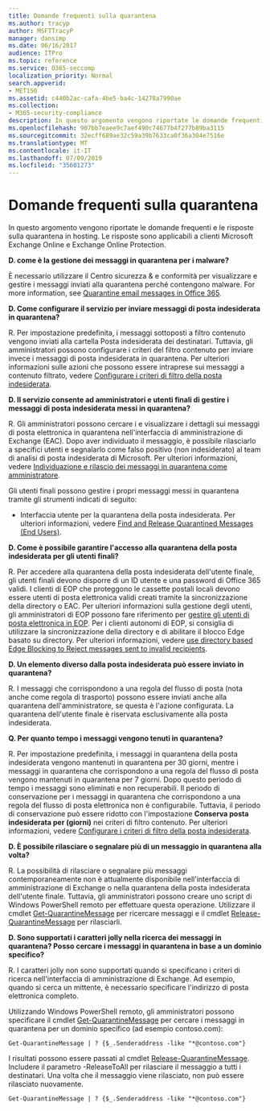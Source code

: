 ```yaml
---
title: Domande frequenti sulla quarantena
ms.author: tracyp
author: MSFTTracyP
manager: dansimp
ms.date: 06/16/2017
audience: ITPro
ms.topic: reference
ms.service: O365-seccomp
localization_priority: Normal
search.appverid:
- MET150
ms.assetid: c440b2ac-cafa-4be5-ba4c-14278a7990ae
ms.collection:
- M365-security-compliance
description: In questo argomento vengono riportate le domande frequenti e le risposte sulla quarantena in hosting.
ms.openlocfilehash: 907bb7eaee9c7aef490c74677b4f277b89ba3115
ms.sourcegitcommit: 32ecff689ae32c59a39b7633ca0f36a304e7516e
ms.translationtype: MT
ms.contentlocale: it-IT
ms.lasthandoff: 07/09/2019
ms.locfileid: "35601273"
---
```

# <a name="quarantine-faq"></a>Domande frequenti sulla quarantena

In questo argomento vengono riportate le domande frequenti e le risposte sulla quarantena in hosting. Le risposte sono applicabili a clienti Microsoft Exchange Online e Exchange Online Protection.
  
 **D. come è la gestione dei messaggi in quarantena per i malware?**
  
È necessario utilizzare il Centro sicurezza &amp; e conformità per visualizzare e gestire i messaggi inviati alla quarantena perché contengono malware. For more information, see [Quarantine email messages in Office 365](https://support.office.com/article/Quarantine-email-messages-in-Office-365-4c234874-015e-4768-8495-98fcccfc639b).
  
 **D. Come configurare il servizio per inviare messaggi di posta indesiderata in quarantena?**
  
R. Per impostazione predefinita, i messaggi sottoposti a filtro contenuto vengono inviati alla cartella Posta indesiderata dei destinatari. Tuttavia, gli amministratori possono configurare i criteri del filtro contenuto per inviare invece i messaggi di posta indesiderata in quarantena. Per ulteriori informazioni sulle azioni che possono essere intraprese sui messaggi a contenuto filtrato, vedere [Configurare i criteri di filtro della posta indesiderata](configure-your-spam-filter-policies.md).
  
 **D. Il servizio consente ad amministratori e utenti finali di gestire i messaggi di posta indesiderata messi in quarantena?**
  
R. Gli amministratori possono cercare i e visualizzare i dettagli sui messaggi di posta elettronica in quarantena nell'interfaccia di amministrazione di Exchange (EAC). Dopo aver individuato il messaggio, è possibile rilasciarlo a specifici utenti e segnalarlo come falso positivo (non indesiderato) al team di analisi di posta indesiderata di Microsoft. Per ulteriori informazioni, vedere [Individuazione e rilascio dei messaggi in quarantena come amministratore](find-and-release-quarantined-messages-as-an-administrator.md).
  
Gli utenti finali possono gestire i propri messaggi messi in quarantena tramite gli strumenti indicati di seguito: 
  
- Interfaccia utente per la quarantena della posta indesiderata. Per ulteriori informazioni, vedere [Find and Release Quarantined Messages (End Users)](http://technet.microsoft.com/library/e439b560-827a-4807-abd3-6b861c1ff786.aspx).
        
 **D. Come è possibile garantire l'accesso alla quarantena della posta indesiderata per gli utenti finali?**
  
R. Per accedere alla quarantena della posta indesiderata dell'utente finale, gli utenti finali devono disporre di un ID utente e una password di Office 365 validi. I clienti di EOP che proteggono le cassette postali locali devono essere utenti di posta elettronica validi creati tramite la sincronizzazione della directory o EAC. Per ulteriori informazioni sulla gestione degli utenti, gli amministratori di EOP possono fare riferimento per [gestire gli utenti di posta elettronica in EOP](eop/manage-mail-users-in-eop.md). Per i clienti autonomi di EOP, si consiglia di utilizzare la sincronizzazione della directory e di abilitare il blocco Edge basato su directory. Per ulteriori informazioni, vedere [use directory based Edge Blocking to Reject messages sent to invalid recipients](http://technet.microsoft.com/library/ca7b7416-92ed-40ad-abdb-695be46ea2e4.aspx).
  
 **D. Un elemento diverso dalla posta indesiderata può essere inviato in quarantena?**
  
R. I messaggi che corrispondono a una regola del flusso di posta (nota anche come regola di trasporto) possono essere inviati anche alla quarantena dell'amministratore, se questa è l'azione configurata. La quarantena dell'utente finale è riservata esclusivamente alla posta indesiderata.
  
 **Q. Per quanto tempo i messaggi vengono tenuti in quarantena?**
  
R. Per impostazione predefinita, i messaggi in quarantena della posta indesiderata vengono mantenuti in quarantena per 30 giorni, mentre i messaggi in quarantena che corrispondono a una regola del flusso di posta vengono mantenuti in quarantena per 7 giorni. Dopo questo periodo di tempo i messaggi sono eliminati e non recuperabili. Il periodo di conservazione per i messaggi in quarantena che corrispondono a una regola del flusso di posta elettronica non è configurabile. Tuttavia, il periodo di conservazione può essere ridotto con l'impostazione **Conserva posta indesiderata per (giorni)** nei criteri di filtro contenuto. Per ulteriori informazioni, vedere [Configurare i criteri di filtro della posta indesiderata](configure-your-spam-filter-policies.md).
  
 **D. È possibile rilasciare o segnalare più di un messaggio in quarantena alla volta?**
  
R. La possibilità di rilasciare o segnalare più messaggi contemporaneamente non è attualmente disponibile nell'interfaccia di amministrazione di Exchange o nella quarantena della posta indesiderata dell'utente finale. Tuttavia, gli amministratori possono creare uno script di Windows PowerShell remoto per effettuare questa operazione. Utilizzare il cmdlet [Get-QuarantineMessage](http://technet.microsoft.com/library/88026da1-8dbc-49e7-80e8-112a32773c34.aspx) per ricercare messaggi e il cmdlet [Release-QuarantineMessage](http://technet.microsoft.com/library/4a3aa05c-238f-46f2-b8dd-b0e3c38eab3e.aspx) per rilasciarli. 
  
 **D. Sono supportati i caratteri jolly nella ricerca dei messaggi in quarantena? Posso cercare i messaggi in quarantena in base a un dominio specifico?**
  
R. I caratteri jolly non sono supportati quando si specificano i criteri di ricerca nell'interfaccia di amministrazione di Exchange. Ad esempio, quando si cerca un mittente, è necessario specificare l'indirizzo di posta elettronica completo.
  
Utilizzando Windows PowerShell remoto, gli amministratori possono specificare il cmdlet [Get-QuarantineMessage](http://technet.microsoft.com/library/88026da1-8dbc-49e7-80e8-112a32773c34.aspx) per cercare i messaggi in quarantena per un dominio specifico (ad esempio contoso.com): 
  
```
Get-QuarantineMessage | ? {$_.Senderaddress -like "*@contoso.com"}
```

I risultati possono essere passati al cmdlet [Release-QuarantineMessage](http://technet.microsoft.com/library/4a3aa05c-238f-46f2-b8dd-b0e3c38eab3e.aspx). Includere il parametro -ReleaseToAll per rilasciare il messaggio a tutti i destinatari. Una volta che il messaggio viene rilasciato, non può essere rilasciato nuovamente. 
  
```
Get-QuarantineMessage | ? {$_.Senderaddress -like "*@contoso.com"}
```


